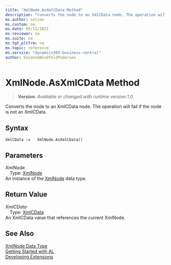 ```yaml
---
title: "XmlNode.AsXmlCData Method"
description: "Converts the node to an XmlCData node. The operation will fail if the node is not an XmlCData."
ms.author: solsen
ms.custom: na
ms.date: 05/11/2021
ms.reviewer: na
ms.suite: na
ms.tgt_pltfrm: na
ms.topic: reference
ms.service: "dynamics365-business-central"
author: SusanneWindfeldPedersen
---
```

[//]: # (START>DO_NOT_EDIT)
[//]: # (IMPORTANT:Do not edit any of the content between here and the END>DO_NOT_EDIT.)
[//]: # (Any modifications should be made in the .xml files in the ModernDev repo.)
# XmlNode.AsXmlCData Method
> **Version**: _Available or changed with runtime version 1.0._

Converts the node to an XmlCData node. The operation will fail if the node is not an XmlCData.


## Syntax
```
XmlCData :=   XmlNode.AsXmlCData()
```

## Parameters
*XmlNode*  
&emsp;Type: [XmlNode](xmlnode-data-type.md)  
An instance of the [XmlNode](xmlnode-data-type.md) data type.

## Return Value
*XmlCData*  
&emsp;Type: [XmlCData](../xmlcdata/xmlcdata-data-type.md)  
An XmlCData value that references the current XmlNode.


[//]: # (IMPORTANT: END>DO_NOT_EDIT)
## See Also
[XmlNode Data Type](xmlnode-data-type.md)  
[Getting Started with AL](../../devenv-get-started.md)  
[Developing Extensions](../../devenv-dev-overview.md)
